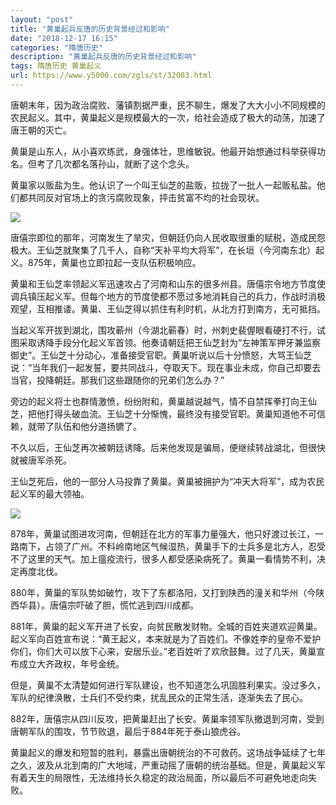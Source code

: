 ```yaml
---
layout: "post"
title: "黄巢起兵反唐的历史背景经过和影响"
date: "2018-12-17 16:15"
categories: "隋唐历史"
description: "黄巢起兵反唐的历史背景经过和影响"
tags: 隋唐历史 黄巢起义
url: https://www.y5000.com/zgls/st/32083.html
---
```






唐朝末年，因为政治腐败、藩镇割据严重，民不聊生，爆发了大大小小不同规模的农民起义。其中，黄巢起义是规模最大的一次，给社会造成了极大的动荡，加速了唐王朝的灭亡。

黄巢是山东人，从小喜欢练武，身强体壮，思维敏锐。他最开始想通过科举获得功名。但考了几次都名落孙山，就断了这个念头。

黄巢家以贩盐为生。他认识了一个叫王仙芝的盐贩，拉拢了一批人一起贩私盐。他们都共同反对官场上的贪污腐败现象，抨击贫富不均的社会现状。

![](https://img.y5000.com/uploads/allimg/180821/8-1PR1093916140.jpg)

唐僖宗即位的那年，河南发生了旱灾，但朝廷仍向人民收取很重的赋税，造成民怨极大。王仙芝就聚集了几千人，自称“天补平均大将军”，在长垣（今河南东北）起义。875年，黄巢也立即拉起一支队伍积极响应。

黄巢和王仙芝率领起义军迅速攻占了河南和山东的很多州县。唐僖宗令地方节度使调兵镇压起义军。但每个地方的节度使都不愿过多地消耗自己的兵力，作战时消极观望，互相推诿。黄巢、王仙芝得以抓住有利时机，从北方打到南方，无可抵挡。

当起义军开拔到湖北，围攻蕲州（今湖北蕲春）时，州刺史裴偓眼看硬打不行，试图采取诱降手段分化起义军首领。他奏请朝廷把王仙芝封为“左神策军押牙兼监察御史”。王仙芝十分动心，准备接受官职。黄巢听说以后十分愤怒，大骂王仙芝说：“当年我们一起发誓，要共同战斗，夺取天下。现在事业未成，你自己却要去当官，投降朝廷。那我们这些跟随你的兄弟们怎么办？”

旁边的起义将士也群情激愤，纷纷附和，黄巢越说越气，情不自禁挥拳打向王仙芝，把他打得头破血流。王仙芝十分惭愧，最终没有接受官职。黄巢知道他不可信赖，就带了队伍和他分道扬镳了。

不久以后，王仙芝再次被朝廷诱降。后来他发现是骗局，便继续转战湖北，但很快就被唐军杀死。

王仙芝死后，他的一部分人马投靠了黄巢。黄巢被拥护为“冲天大将军”，成为农民起义军的最大领袖。

![](https://img.y5000.com/uploads/allimg/180821/8-1PR109392MN.jpg)

878年，黄巢试图进攻河南，但朝廷在北方的军事力量强大，他只好渡过长江，一路南下，占领了广州。不料岭南地区气候湿热，黄巢手下的士兵多是北方人，忍受不了这里的天气。加上瘟疫流行，很多人都受感染病死了。黄巢一看情势不利，决定再度北伐。

880年，黄巢的军队势如破竹，攻下了东都洛阳，又打到陕西的潼关和华州（今陕西华县）。唐僖宗吓破了胆，慌忙逃到四川成都。

881年，黄巢的起义军开进了长安，向贫民散发财物。全城的百姓夹道欢迎黄巢。起义军向百姓宣布说：“黄王起义，本来就是为了百姓们。不像姓李的皇帝不爱护你们，你们大可以放下心来，安居乐业。”老百姓听了欢欣鼓舞。过了几天，黄巢宣布成立大齐政权，年号金统。

但是，黄巢不太清楚如何进行军队建设，也不知道怎么巩固胜利果实。没过多久，军队的纪律涣散，士兵们不受约束，扰乱民众的正常生活，逐渐失去了民心。

882年，唐僖宗从四川反攻，把黄巢赶出了长安。黄巢率领军队撤退到河南，受到唐朝军队的围攻，节节败退，最后于884年死于泰山狼虎谷。

黄巢起义的爆发和短暂的胜利，暴露出唐朝统治的不可救药。这场战争延续了七年之久，波及从北到南的广大地域，严重动摇了唐朝的统治基础。但是，黄巢起义军有着天生的局限性，无法维持长久稳定的政治局面，所以最后不可避免地走向失败。
